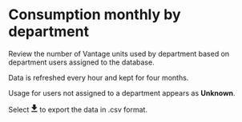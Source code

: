 # Consumption monthly by department

Review the number of Vantage units used by department based on department users assigned to the database. 

Data is refreshed every hour and kept for four months.

Usage for users not assigned to a department appears as **Unknown**.

Select ![ConsumptionExport.png](../Images/ConsumptionExport.png) to export the data in .csv format.